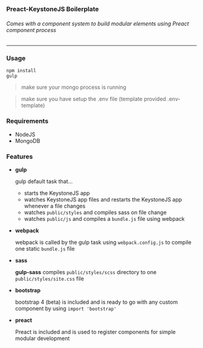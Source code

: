 ### Preact-KeystoneJS Boilerplate

###### Comes with a component system to build modular elements using Preact component process

---

### Usage

    npm install
    gulp

> make sure your mongo process is running

> make sure you have setup the .env file (template provided .env-template)

### Requirements

- NodeJS
- MongoDB

### Features
 
- **gulp**

    gulp default task that...

    - starts the KeystoneJS app
    - watches KeystoneJS app files and restarts the KeystoneJS app whenever a file changes
    - watches `public/styles` and compiles sass on file change
    - watches `public/js` and compiles a `bundle.js` file using webpack

- **webpack**

    webpack is called by the gulp task using `webpack.config.js` to compile one static `bundle.js` file

- **sass**

    **gulp-sass** compiles `public/styles/scss` directory to one `public/styles/site.css` file

- **bootstrap**

    bootstrap 4 (beta) is included and is ready to go with any custom component by using `import 'bootstrap'`

- **preact**

    Preact is included and is used to register components for simple modular development